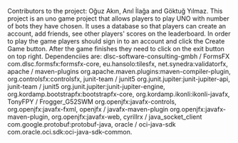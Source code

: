 Contributors to the project: Oğuz Akın, Anıl İlağa and Göktuğ Yılmaz.
This project is an uno game project that allows players to play UNO with number of bots they have chosen.
It uses a database so that players can create an account, add friends, see other players' scores on the leaderboard.
In order to play the game players should sign in to an account and click the Create Game button. 
After the game finishes they need to click on the exit button on top right.
Dependenciies are:
dlsc-software-consulting-gmbh / FormsFX com.dlsc.formsfx:formsfx-core,
eu.hansolo:tilesfx,
net.synedra:validatorfx,
apache / maven-plugins org.apache.maven.plugins:maven-compiler-plugin,
org.controlsfx:controlsfx,
junit-team / junit5 org.junit.jupiter:junit-jupiter-api,
junit-team / junit5 org.junit.jupiter:junit-jupiter-engine,
org.kordamp.bootstrapfx:bootstrapfx-core,
org.kordamp.ikonli:ikonli-javafx,
TonyFPY / Frogger_G52SWM org.openjfx:javafx-controls,
org.openjfx:javafx-fxml,
openjfx / javafx-maven-plugin org.openjfx:javafx-maven-plugin,
org.openjfx:javafx-web,
cyrillrx / java_socket_client com.google.protobuf:protobuf-java,
oracle / oci-java-sdk com.oracle.oci.sdk:oci-java-sdk-common.
